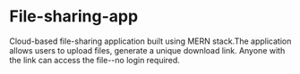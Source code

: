 # File-sharing-app
Cloud-based file-sharing application built using MERN stack.The application allows users to upload files, generate a unique download link. Anyone with the link can access the file--no login required.
